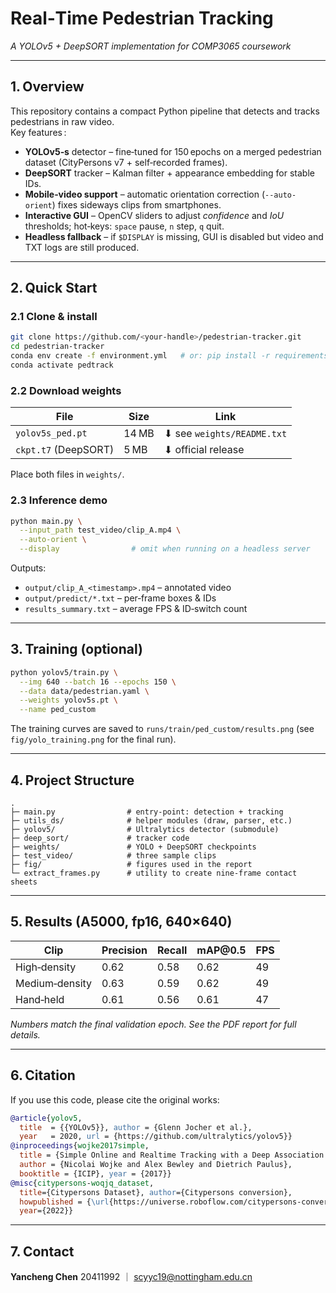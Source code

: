 # Real‑Time Pedestrian Tracking  
*A YOLOv5 + DeepSORT implementation for COMP3065 coursework*

---

## 1. Overview
This repository contains a compact Python pipeline that detects and tracks
pedestrians in raw video.  
Key features :

* **YOLOv5‑s** detector – fine‑tuned for 150 epochs on a merged
  pedestrian dataset (CityPersons v7 + self‑recorded frames).
* **DeepSORT** tracker – Kalman filter + appearance embedding for stable IDs.
* **Mobile‑video support** – automatic orientation correction
  (`--auto-orient`) fixes sideways clips from smartphones.
* **Interactive GUI** – OpenCV sliders to adjust *confidence* and *IoU*
  thresholds; hot‑keys: `space` pause, `n` step, `q` quit.
* **Headless fallback** – if `$DISPLAY` is missing, GUI is disabled but video
  and TXT logs are still produced.

---

## 2. Quick Start

### 2.1 Clone & install
```bash
git clone https://github.com/<your‑handle>/pedestrian-tracker.git
cd pedestrian-tracker
conda env create -f environment.yml   # or: pip install -r requirements.txt
conda activate pedtrack
````

### 2.2 Download weights

| File                 | Size  | Link                       |
| -------------------- | ----- | -------------------------- |
| `yolov5s_ped.pt`     | 14 MB | ⬇ see `weights/README.txt` |
| `ckpt.t7` (DeepSORT) | 5 MB  | ⬇ official release         |

Place both files in `weights/`.

### 2.3 Inference demo

```bash
python main.py \
  --input_path test_video/clip_A.mp4 \
  --auto-orient \
  --display                # omit when running on a headless server
```

Outputs:

* `output/clip_A_<timestamp>.mp4` – annotated video
* `output/predict/*.txt`   – per‑frame boxes & IDs
* `results_summary.txt`    – average FPS & ID‑switch count

---

## 3. Training (optional)

```bash
python yolov5/train.py \
  --img 640 --batch 16 --epochs 150 \
  --data data/pedestrian.yaml \
  --weights yolov5s.pt \
  --name ped_custom
```

The training curves are saved to `runs/train/ped_custom/results.png`
(see `fig/yolo_training.png` for the final run).

---

## 4. Project Structure

```
.
├─ main.py                # entry‑point: detection + tracking
├─ utils_ds/              # helper modules (draw, parser, etc.)
├─ yolov5/                # Ultralytics detector (submodule)
├─ deep_sort/             # tracker code
├─ weights/               # YOLO + DeepSORT checkpoints
├─ test_video/            # three sample clips
├─ fig/                   # figures used in the report
└─ extract_frames.py      # utility to create nine‑frame contact sheets
```

---

## 5. Results (A5000, fp16, 640×640)

| Clip           | Precision | Recall | mAP\@0.5 | FPS |
| -------------- | --------- | ------ | -------- | --- |
| High‑density   | 0.62      | 0.58   | 0.62     | 49  |
| Medium‑density | 0.63      | 0.59   | 0.62     | 49  |
| Hand‑held      | 0.61      | 0.56   | 0.61     | 47  |

*Numbers match the final validation epoch.  See the PDF report for full details.*

---

## 6. Citation

If you use this code, please cite the original works:

```bibtex
@article{yolov5,
  title  = {{YOLOv5}}, author = {Glenn Jocher et al.},
  year   = 2020, url = {https://github.com/ultralytics/yolov5}}
@inproceedings{wojke2017simple,
  title = {Simple Online and Realtime Tracking with a Deep Association Metric},
  author = {Nicolai Wojke and Alex Bewley and Dietrich Paulus},
  booktitle = {ICIP}, year = {2017}}
@misc{citypersons-woqjq_dataset,
  title={Citypersons Dataset}, author={Citypersons conversion},
  howpublished = {\url{https://universe.roboflow.com/citypersons-conversion/citypersons-woqjq}},
  year={2022}}
```

---

## 7. Contact

**Yancheng Chen**
20411992 ｜ [scyyc19@nottingham.edu.cn](mailto:scyyc19@nottingham.edu.cn)
